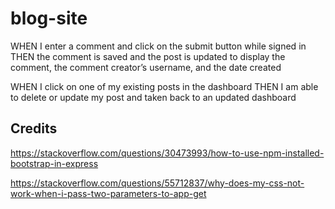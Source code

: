 # blog-site

WHEN I enter a comment and click on the submit button while signed in
THEN the comment is saved and the post is updated to display the comment, the comment creator’s username, and the date created

WHEN I click on one of my existing posts in the dashboard
THEN I am able to delete or update my post and taken back to an updated dashboard

## Credits

https://stackoverflow.com/questions/30473993/how-to-use-npm-installed-bootstrap-in-express

https://stackoverflow.com/questions/55712837/why-does-my-css-not-work-when-i-pass-two-parameters-to-app-get